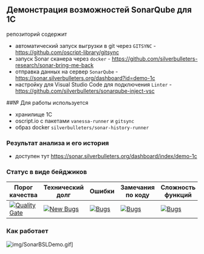 ## Демонстрация возможностей SonarQube для 1С

репозиторий содержит 

* автоматический запуск выгрузки в git через `GITSYNC` - https://github.com/oscript-library/gitsync
* запуск Sonar сканера через `docker` - https://github.com/silverbulleters-research/sonar-bring-me-back
* отправка данных на сервер `SonarQube` - https://sonar.silverbulleters.org/dashboard?id=demo-1c
* настройку для Visual Studio Code для подключения `Linter` - https://github.com/silverbulleters/sonarqube-inject-vsc

##№ Для работы используется

* хранилище 1С
* oscript.io с пакетами `vanessa-runner` и `gitsync`
* образ docker `silverbulleters/sonar-history-runner`

### Результат анализа и его история

* доступен тут https://sonar.silverbulleters.org/dashboard/index/demo-1c

### Cтатус в виде бейджиков

| Порог качества | Технический долг | Ошибки | Замечания по коду |  Сложность функций |
|-|-|-|-|-|
|[![Quality Gate](https://sonar.silverbulleters.org/api/badges/gate?key=demo-1c)](https://sonar.silverbulleters.org//dashboard/index/demo-1c) |[![New Bugs](https://sonar.silverbulleters.org/api/badges/measure?key=demo-1c&metric=sqale_debt_ratio)](https://sonar.silverbulleters.org//dashboard/index/demo-1c) | [![Bugs](https://sonar.silverbulleters.org/api/badges/measure?key=demo-1c&metric=bugs)](https://sonar.silverbulleters.org//dashboard/index/demo-1c) | [![Bugs](https://sonar.silverbulleters.org/api/badges/measure?key=demo-1c&metric=code_smells)](https://sonar.silverbulleters.org//dashboard/index/demo-1c)| [![Bugs](https://sonar.silverbulleters.org/api/badges/measure?key=demo-1c&metric=function_complexity)](https://sonar.silverbulleters.org//dashboard/index/demo-1c)|

### Как работает

![img/SonarBSLDemo.gif](img/SonarBSLDemo.gif)]
